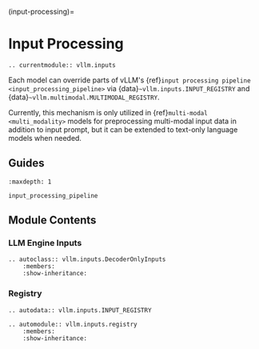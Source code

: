 (input-processing)=

# Input Processing

```{eval-rst}
.. currentmodule:: vllm.inputs
```

Each model can override parts of vLLM's {ref}`input processing pipeline <input_processing_pipeline>` via
{data}`~vllm.inputs.INPUT_REGISTRY` and {data}`~vllm.multimodal.MULTIMODAL_REGISTRY`.

Currently, this mechanism is only utilized in {ref}`multi-modal <multi_modality>` models for preprocessing multi-modal input
data in addition to input prompt, but it can be extended to text-only language models when needed.

## Guides

```{toctree}
:maxdepth: 1

input_processing_pipeline
```

## Module Contents

### LLM Engine Inputs

```{eval-rst}
.. autoclass:: vllm.inputs.DecoderOnlyInputs
    :members:
    :show-inheritance:
```

### Registry

```{eval-rst}
.. autodata:: vllm.inputs.INPUT_REGISTRY
```

```{eval-rst}
.. automodule:: vllm.inputs.registry
    :members:
    :show-inheritance:
```
